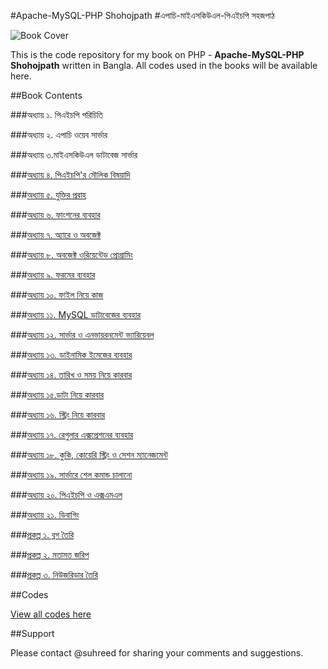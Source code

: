 #Apache-MySQL-PHP Shohojpath
#এপাচি-মাইএসকিউএল-পিএইচপি সহজপাঠ

![Book Cover](https://github.com/suhreed/PHPBook/tree/gh-pages/codes/php-book-cover.png) 

This is the code repository for my book on PHP - **Apache-MySQL-PHP Shohojpath** written in Bangla. All codes used in the books will be available here.

##Book Contents

###অধ‍্যায় ১. পিএইচপি পরিচিতি

###অধ‍্যায় ২. এপাচি ওয়েব সার্ভার

###অধ‍্যায় ৩.মাইএসকিউএল ডাটাবেজ সার্ভার

###[অধ‍্যায় ৪. পিএইচপি'র মৌলিক বিষয়াদি](https://github.com/suhreed/PHPBook/tree/gh-pages/codes/ch04)

###[অধ‍্যায় ৫. যুক্তির প্রবাহ](https://github.com/suhreed/PHPBook/tree/gh-pages/codes/ch05)

###[অধ‍্যায় ৬. ফাংশনের ব্যবহার](https://github.com/suhreed/PHPBook/tree/gh-pages/codes/ch06)

###[অধ‍্যায় ৭. অ্যারে ও অবজেক্ট](https://github.com/suhreed/PHPBook/tree/gh-pages/codes/ch07)

###[অধ‍্যায় ৮. অবজেক্ট ওরিয়েন্টেড প্রোগ্রামিং](https://github.com/suhreed/PHPBook/tree/gh-pages/codes/ch08)

###[অধ‍্যায় ৯. ফরমের ব্যবহার](https://github.com/suhreed/PHPBook/tree/gh-pages/codes/ch09)

###[অধ‍্যায় ১০. ফাইল নিয়ে কাজ](https://github.com/suhreed/PHPBook/tree/gh-pages/codes/ch10)

###[অধ‍্যায় ১১. MySQL ডাটাবেজের ব্যবহার](https://github.com/suhreed/PHPBook/tree/gh-pages/codes/ch11)

###[অধ‍্যায় ১২. সার্ভার ও এনভায়রনমেন্ট ভ্যারিয়েবল](https://github.com/suhreed/PHPBook/tree/gh-pages/codes/ch12)

###[অধ‍্যায় ১৩. ডাইনামিক ইমেজের ব্যবহার](https://github.com/suhreed/PHPBook/tree/gh-pages/codes/ch13)

###[অধ‍্যায় ১৪. তারিখ ও সময় নিয়ে কারবার](https://github.com/suhreed/PHPBook/tree/gh-pages/codes/ch14)

###[অধ‍্যায় ১৫.ডাটা নিয়ে কারবার](https://github.com/suhreed/PHPBook/tree/gh-pages/codes/ch15)

###[অধ‍্যায় ১৬. স্ট্রিং নিয়ে কারবার](https://github.com/suhreed/PHPBook/tree/gh-pages/codes/ch16)

###[অধ‍্যায় ১৭. রেগুলার এক্সপ্রেশনের ব্যবহার](https://github.com/suhreed/PHPBook/tree/gh-pages/codes/ch17)

###[অধ‍্যায় ১৮. কুকি, কোয়েরি স্ট্রিং ও সেশন ম্যানেজমেন্ট](https://github.com/suhreed/PHPBook/tree/gh-pages/codes/ch18)

###[অধ‍্যায় ১৯. সার্ভারে শেল কমান্ড চালানো](https://github.com/suhreed/PHPBook/tree/gh-pages/codes/ch19)

###[অধ‍্যায় ২০. পিএইচপি ও এক্সএমএল](https://github.com/suhreed/PHPBook/tree/gh-pages/codes/ch20)

###[অধ‍্যায় ২১. ডিবাগিং](https://github.com/suhreed/PHPBook/tree/gh-pages/codes/ch21)

###[প্রকল্প ১. ব্লগ তৈরি ](https://github.com/suhreed/PHPBook/tree/gh-pages/codes/project1)

###[প্রকল্প ২. মতামত জরিপ](https://github.com/suhreed/PHPBook/tree/gh-pages/codes/Project2)

###[প্রকল্প ৩. নিউজরিডার তৈরি](https://github.com/suhreed/PHPBook/tree/gh-pages/codes/Project3)

##Codes

[View all codes here](https://github.com/suhreed/PHPBook/tree/gh-pages/codes)

##Support

Please contact @suhreed for sharing your comments and suggestions.
